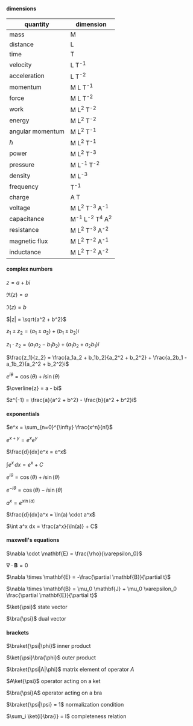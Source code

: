 #### dimensions

| quantity | dimension
| -------- | ---------
| mass | M
| distance | L
| time | T
| velocity | L T<sup>-1</sup>
| acceleration | L T<sup>-2</sup>
| momentum | M L T<sup>-1</sup>
| force | M L T<sup>-2</sup>
| work | M L<sup>2</sup> T<sup>-2</sup>
| energy | M L<sup>2</sup> T<sup>-2</sup>
| angular momentum | M L<sup>2</sup> T<sup>-1</sup>
| $\hbar$ | M L<sup>2</sup> T<sup>-1</sup>
| power | M L<sup>2</sup> T<sup>-3</sup>
| pressure | M L<sup>-1</sup> T<sup>-2</sup>
| density | M L<sup>-3</sup>
| frequency | T<sup>-1</sup>
| charge | A T
| voltage | M L<sup>2</sup> T<sup>-3</sup> A<sup>-1</sup>
| capacitance | M<sup>-1</sup> L<sup>-2</sup> T<sup>4</sup> A<sup>2</sup>
| resistance | M L<sup>2</sup> T<sup>-3</sup> A<sup>-2</sup>
| magnetic flux | M L<sup>2</sup> T<sup>-2</sup> A<sup>-1</sup>
| inductance | M L<sup>2</sup> T<sup>-2</sup> A<sup>-2</sup>

#### complex numbers

$z = a + bi$

$\Re(z) = a$

$\Im(z) = b$ 

$|z| = \sqrt{a^2 + b^2}$

$z_1 \pm z_2 = (a_1 \pm a_2) + (b_1 \pm b_2)i$

$z_1 \cdot z_2 = (a_1a_2 - b_1b_2) + (a_1b_2 + a_2b_1)i$

$\frac{z_1}{z_2} = \frac{a_1a_2 + b_1b_2}{a_2^2 + b_2^2} + \frac{a_2b_1 - a_1b_2}{a_2^2 + b_2^2}i$

$e^{i\theta} = \cos(\theta) + i\sin(\theta)$

$\overline{z} = a - bi$

$z^{-1} = \frac{a}{a^2 + b^2} - \frac{b}{a^2 + b^2}i$

#### exponentials

$e^x = \sum_{n=0}^{\infty} \frac{x^n}{n!}$

$e^{x+y} = e^x e^y$

$\frac{d}{dx}e^x = e^x$

$\int e^x \, dx = e^x + C$

$e^{i\theta} = \cos(\theta) + i\sin(\theta)$

$e^{-i\theta} = \cos(\theta) - i\sin(\theta)$

$a^x = e^{x\ln(a)}$

$\frac{d}{dx}a^x = \ln(a) \cdot a^x$

$\int a^x dx = \frac{a^x}{\ln(a)} + C$

#### maxwell's equations

$\nabla \cdot \mathbf{E} = \frac{\rho}{\varepsilon_0}$

$\nabla \cdot \mathbf{B} = 0$

$\nabla \times \mathbf{E} = -\frac{\partial \mathbf{B}}{\partial t}$

$\nabla \times \mathbf{B} = \mu_0 \mathbf{J} + \mu_0 \varepsilon_0 \frac{\partial \mathbf{E}}{\partial t}$

$\ket{\psi}$ state vector

$\bra{\psi}$ dual vector

#### brackets

$\braket{\psi|\phi}$ inner product

$\ket{\psi}\bra{\phi}$ outer product

$\braket{\psi|A|\phi}$ matrix element of operator $A$

$A\ket{\psi}$ operator acting on a ket

$\bra{\psi}A$ operator acting on a bra

$\braket{\psi|\psi} = 1$ normalization condition

$\sum_i \ket{i}\bra{i} = I$ completeness relation
